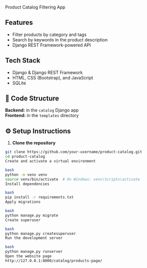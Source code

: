 Product Catalog Filtering App

## Features

- Filter products by category and tags  
- Search by keywords in the product description  
- Django REST Framework-powered API  

## Tech Stack

- Django & Django REST Framework  
- HTML, CSS (Bootstrap), and JavaScript  
- SQLite  

## 📂 Code Structure

**Backend:** in the `catalog` Django app  
**Frontend:** in the `templates` directory  

## ⚙️ Setup Instructions

1. **Clone the repository**  
```bash
git clone https://github.com/your-username/product-catalog.git  
cd product-catalog
Create and activate a virtual environment

bash
python -m venv venv  
source venv/bin/activate  # On Windows: venv\Scripts\activate
Install dependencies

bash
pip install -r requirements.txt
Apply migrations

bash
python manage.py migrate
Create superuser

bash
python manage.py createsuperuser
Run the development server

bash
python manage.py runserver
Open the website page
http://127.0.0.1:8000/catalog/products-page/
